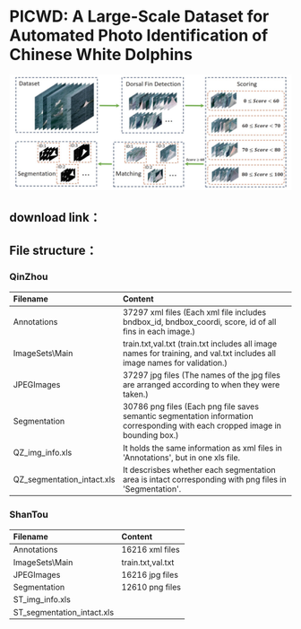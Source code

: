# PICWD: A Large-Scale Dataset for Automated Photo Identification of Chinese White Dolphins

![IMG](https://github.com/PICWD/PICWD/blob/master/123.jpg)

download link：
---------------

File structure：
---------------
### QinZhou

|Filename|Content|
|:---|:---|
|Annotations|37297 xml files (Each xml file includes bndbox_id, bndbox_coordi, score, id of all fins in each image.) |
|ImageSets\Main|train.txt,val.txt (train.txt includes all image names for training, and val.txt includes all image names for validation.)|
|JPEGImages|37297 jpg files (The names of the jpg files are arranged according to when they were taken.)|
|Segmentation|30786 png files (Each png file saves semantic segmentation information corresponding with  each cropped image in bounding box.)|
|QZ_img_info.xls|It holds the same information as xml files in 'Annotations', but in one xls file.|
|QZ_segmentation_intact.xls|It descrisbes whether each segmentation area is intact corresponding with png files in 'Segmentation'.|

### ShanTou

|Filename|Content|
|:---|:---|
|Annotations|16216 xml files|
|ImageSets\Main|train.txt,val.txt|
|JPEGImages|16216 jpg files|
|Segmentation|12610 png files|
|ST_img_info.xls| |
|ST_segmentation_intact.xls| |

